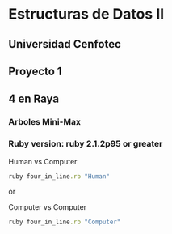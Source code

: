 # Estructuras de Datos II
## Universidad Cenfotec

## Proyecto 1
## 4 en Raya
### Arboles Mini-Max

### Ruby version: ruby 2.1.2p95 or greater

Human vs Computer
```ruby
ruby four_in_line.rb "Human"
```
or

Computer vs Computer
```ruby
ruby four_in_line.rb "Computer"
```